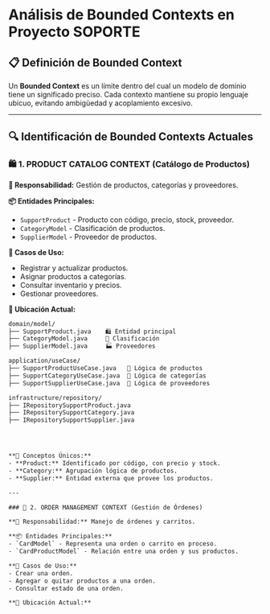 # Análisis de Bounded Contexts en Proyecto SOPORTE

## 📋 Definición de Bounded Context
Un **Bounded Context** es un límite dentro del cual un modelo de dominio tiene un significado preciso. Cada contexto mantiene su propio lenguaje ubicuo, evitando ambigüedad y acoplamiento excesivo.

---

## 🔍 Identificación de Bounded Contexts Actuales

### 🛍️ 1. PRODUCT CATALOG CONTEXT (Catálogo de Productos)

**🎯 Responsabilidad:** Gestión de productos, categorías y proveedores.

**📦 Entidades Principales:**
- `SupportProduct` - Producto con código, precio, stock, proveedor.
- `CategoryModel` - Clasificación de productos.
- `SupplierModel` - Proveedor de productos.

**🔄 Casos de Uso:**
- Registrar y actualizar productos.
- Asignar productos a categorías.
- Consultar inventario y precios.
- Gestionar proveedores.

**📁 Ubicación Actual:**
```txt
domain/model/
├── SupportProduct.java    🛍️ Entidad principal
├── CategoryModel.java     📂 Clasificación
├── SupplierModel.java     🏭 Proveedores

application/useCase/
├── SupportProductUseCase.java   🔄 Lógica de productos
├── SupportCategoryUseCase.java  🔄 Lógica de categorías
├── SupportSupplierUseCase.java  🔄 Lógica de proveedores

infrastructure/repository/
├── IRepositorySupportProduct.java
├── IRepositorySupportCategory.java
├── IRepositorySupportSupplier.java




**🔑 Conceptos Únicos:**
- **Product:** Identificado por código, con precio y stock.  
- **Category:** Agrupación lógica de productos.  
- **Supplier:** Entidad externa que provee los productos.  

---

### 🛒 2. ORDER MANAGEMENT CONTEXT (Gestión de Órdenes)

**🎯 Responsabilidad:** Manejo de órdenes y carritos.

**📦 Entidades Principales:**
- `CardModel` - Representa una orden o carrito en proceso.  
- `CardProductModel` - Relación entre una orden y sus productos.  

**🔄 Casos de Uso:**
- Crear una orden.  
- Agregar o quitar productos a una orden.  
- Consultar estado de una orden.  

**📁 Ubicación Actual:**

